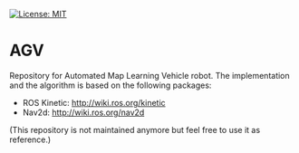  [![License: MIT](https://img.shields.io/badge/License-MIT-yellow.svg)](https://opensource.org/licenses/MIT)

# AGV
Repository for Automated Map Learning Vehicle robot. The implementation and the algorithm is based on the following packages:

- ROS Kinetic: http://wiki.ros.org/kinetic
- Nav2d: http://wiki.ros.org/nav2d

(This repository is not maintained anymore but feel free to use it as reference.)